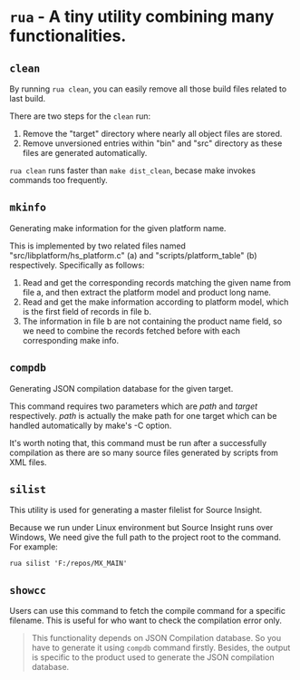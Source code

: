 # `rua` - A tiny utility combining many functionalities.

## `clean`

By running `rua clean`, you can easily remove all those build files related to last build.

There are two steps for the `clean` run:
1. Remove the "target" directory where nearly all object files are stored.
2. Remove unversioned entries within "bin" and "src" directory as these files
are generated automatically.

`rua clean` runs faster than `make dist_clean`, becase make invokes commands 
too frequently.

## `mkinfo`

Generating make information for the given platform name.

This is implemented by two related files named "src/libplatform/hs_platform.c" (a) and "scripts/platform_table" (b) respectively. Specifically as follows:

1. Read and get the corresponding records matching the given name from file a, and then extract the platform model and product long name.
2. Read and get the make information according to platform model, which is the first field of records in file b.
3. The information in file b are not containing the product name field, so we need to combine the records fetched before with each corresponding make info.

## `compdb`

Generating JSON compilation database for the given target.

This command requires two parameters which are *path* and *target* 
respectively. *path* is actually the make path for one target which can be
handled automatically by make's -C option.

It's worth noting that, this command must be run after a successfully 
compilation as there are so many source files generated by scripts
from XML files.

## `silist`

This utility is used for generating a master filelist for Source Insight.

Because we run under Linux environment but Source Insight runs over Windows,
We need give the full path to the project root to the command. For example:

```shell
rua silist 'F:/repos/MX_MAIN'
```

## `showcc`

Users can use this command to fetch the compile command for a specific filename. This is useful for who want to check the compilation error only.

> This functionality depends on JSON Compilation database. So you have to 
> generate it using `compdb` command firstly. Besides, the output is
> specific to the product used to generate the JSON compilation database.
